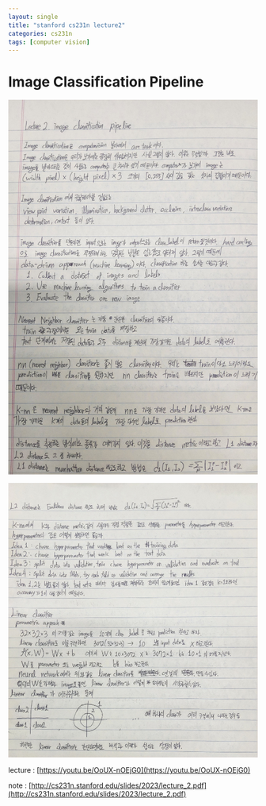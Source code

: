 ```yaml
---
layout: single
title: "stanford cs231n lecture2"
categories: cs231n
tags: [computer vision]
---
```

**Image Classification Pipeline**
=============

![lecture2-1.jpg](/assets/images/2023-06-10-lecture2/lecture2-1.jpg)

![lecture2-2.jpg](/assets/images/2023-06-10-lecture2/lecture2-2.jpg)

lecture : [https://youtu.be/OoUX-nOEjG0](https://youtu.be/OoUX-nOEjG0)

note : [http://cs231n.stanford.edu/slides/2023/lecture_2.pdf](http://cs231n.stanford.edu/slides/2023/lecture_2.pdf)